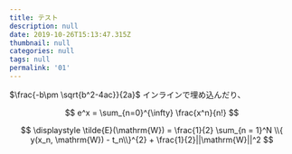 ```yaml
---
title: テスト
description: null
date: 2019-10-26T15:13:47.315Z
thumbnail: null
categories: null
tags: null
permalink: '01'
---
```

$\frac{-b\pm \sqrt{b^2-4ac}}{2a}$ インラインで埋め込んだり、

$$
e^x = \sum_{n=0}^{\infty} \frac{x^n}{n!}
$$


$$
\displaystyle \tilde{E}(\mathrm{W}) = \frac{1}{2} \sum_{n = 1}^N \\{ y(x_n, \mathrm{W}) - t_n\\}^{2} + \frac{1}{2}||\mathrm{W}||^2
$$




